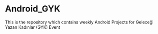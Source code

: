 # Android_GYK
This is the repository which contains weekly Android Projects for Geleceği Yazan Kadınlar (GYK) Event 
